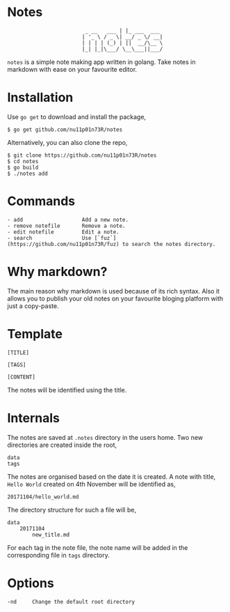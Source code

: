 # Notes

```
                         _ __   ___ | |_ ___  ___
                        | '_ \ / _ \| __/ _ \/ __|
                        | | | | (_) | ||  __/\__ \
                        |_| |_|\___/ \__\___||___/
```

`notes` is a simple note making app written in golang.
Take notes in markdown with ease on your favourite editor.

# Installation

Use `go get` to download and install the package,

```
$ go get github.com/nu11p01n73R/notes
```

Alternatively, you can also clone the repo,

```
$ git clone https://github.com/nu11p01n73R/notes
$ cd notes
$ go build
$ ./notes add
```

# Commands

```
- add                   Add a new note.
- remove notefile       Remove a note.
- edit notefile         Edit a note.
- search                Use [`fuz`](https://github.com/nu11p01n73R/fuz) to search the notes directory.
```

# Why markdown?

The main reason why markdown is used because of its rich syntax.
Also it allows you to publish your old notes on your favourite
bloging platform with just a copy-paste.

# Template

```
[TITLE]

[TAGS]

[CONTENT]

```
The notes will be identified using the title.


# Internals

The notes are saved at `.notes` directory in the users
home. Two new directories are created inside the root,

```
data
tags
```

The notes are organised based on the date it is created.
A note with title, `Hello World` created on 4th November
will be identified as,

```
20171104/hello_world.md
```

The directory structure for such a file will be,

```
data
    20171104
        new_title.md
```
For each tag in the note file, the note name will be
added in the corresponding file in `tags` directory.



# Options

```
-nd     Change the default root directory
```
